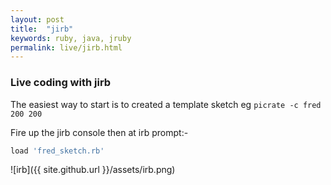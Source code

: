 ```yaml
---
layout: post
title:  "jirb"
keywords: ruby, java, jruby
permalink: live/jirb.html
---
```

### Live coding with jirb ###

The easiest way to start is to created a template sketch eg `picrate -c fred 200 200`

Fire up the jirb console then at irb prompt:-

```bash
load 'fred_sketch.rb'
```

![irb]({{ site.github.url }}/assets/irb.png)
